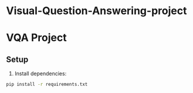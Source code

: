 # Visual-Question-Answering-project

# VQA Project

## Setup
1. Install dependencies:
```bash
pip install -r requirements.txt
